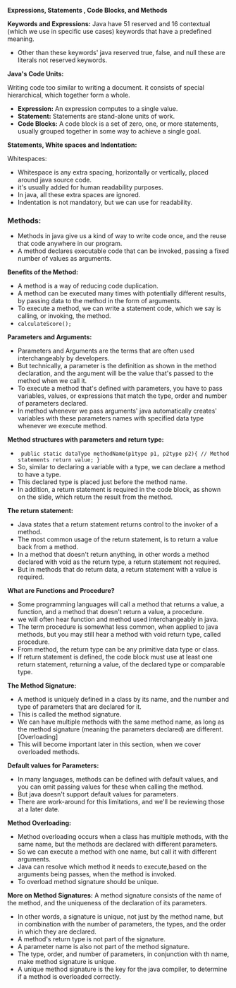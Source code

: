 **Expressions, Statements , Code Blocks, and Methods**

**Keywords and Expressions:** Java have 51 reserved and 16 contextual (which we use in specific use cases) keywords that
have a predefined meaning.

- Other than these keywords' java reserved true, false, and null these are literals not reserved keywords.

**Java's Code Units:**

Writing code too similar to writing a document. it consists of special hierarchical, which together form a whole.
- **Expression:** An expression computes to a single value.
- **Statement:** Statements are stand-alone units of work.
- **Code Blocks:** A code block is a set of zero, one, or more statements, usually grouped together in some way to achieve
  a single goal.

**Statements, White spaces and Indentation:**

Whitespaces: 
- Whitespace is any extra spacing, horizontally or vertically, placed around java source code.
- it's usually added for human readability purposes.
- In java, all these extra spaces are ignored.
- Indentation is not mandatory, but we can use for readability.

### Methods:
- Methods in java give us a kind of way to write code once, and the reuse that code anywhere in our program.
- A method declares executable code that can be invoked, passing a fixed number of values as arguments.

**Benefits of the Method:**
- A method is a way of reducing code duplication.
- A method can be executed many times with potentially different results, by passing data to the method in the form of 
  arguments.
- To execute a method, we can write a statement code, which we say is calling, or invoking, the method.
- `calculateScore();`

**Parameters and Arguments:**
* Parameters and Arguments are the terms that are often used interchangeably by developers.
* But technically, a parameter is the definition as shown in the method declaration, and the argument will be the value 
  that's passed to the method when we call it.
* To execute a method that's defined with parameters, you have to pass variables, values, or expressions that match the 
  type, order and number of parameters declared.
* In method whenever we pass arguments' java automatically creates' variables with these parameters names with specified 
  data type whenever we execute method.

**Method structures with parameters and return type:**
- ` public static dataType methodName(p1type p1, p2type p2){
 // Method statements
  return value;
}`
- So, similar to declaring a variable with a type, we can declare a method to have a type.
- This declared type is placed just before the method name.
- In addition, a return statement is required in the code block, as shown on the slide, which return the result from the
  method.

**The return statement:**
- Java states that a return statement returns control to the invoker of a method.
- The most common usage of the return statement, is to return a value back from a method.
- In a method that doesn't return anything, in other words a method declared with void as the return type, a return statement
  not required.
- But in methods that do return data, a return statement with a value is required.

**What are Functions and Procedure?**
- Some programming languages will call a method that returns a value, a function, and a method that doesn't return a 
  value, a procedure.
- we will often hear function and method used interchangeably in java.
- The term procedure is somewhat less common, when applied to java methods, but you may still hear a method with void return 
  type, called procedure.
- From method, the return type can be any primitive data type or class.
- If return statement is defined, the code block must use at least one return statement, returning a value, of the declared
  type or comparable type.

**The Method Signature:**
- A method is uniquely defined in a class by its name, and the number and type of parameters that are declared for it.
- This is called the method signature.
- We can have multiple methods with the same method name, as long as the method signature (meaning the parameters declared)
  are different.[Overloading]
- This will become important later in this section, when we cover overloaded methods.

**Default values for Parameters:**
- In many languages, methods can be defined with default values, and you can omit passing values for these when calling 
  the method.
- But java doesn't support default values for parameters.
- There are work-around for this limitations, and we'll be reviewing those at a later date.

**Method Overloading:**
- Method overloading occurs when a class has multiple methods, with the same name, but the methods are declared with 
  different parameters.
- So we can execute a method with one name, but call it with different arguments.
- Java can resolve which method it needs to execute,based on the arguments being passes, when the method is invoked.
- To overload method signature should be unique.

**More on Method Signatures:** A method signature consists of the name of the method, and the uniqueness of the declaration
of its parameters.
- In other words, a signature is unique, not just by the method name, but in combination with the number of parameters,
  the types, and the order  in which they are declared.
- A method's return type is not part of the signature.
- A parameter name is also not part of the method signature.
- The type, order, and number of parameters, in conjunction with th name, make method signature is unique.
- A unique method signature is the key for the java compiler, to determine if a method is overloaded correctly.